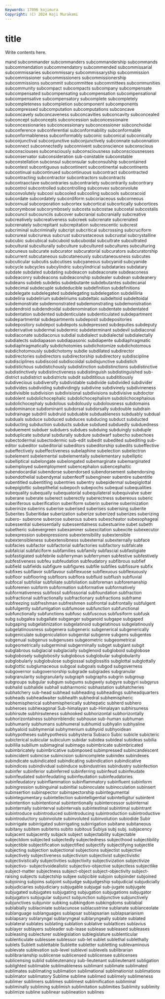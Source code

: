 ```yaml
---
Keywords: 17096 kojimura
Copyright: (C) 2024 Koji Murakami
---
```


# title

Write contents here.



mand subcommander subcommanders
subcommandership subcommands subcommendation subcommendatory subcommended subcommissarial subcommissaries subcommissary subcommissaryship subcommission
subcommissioner subcommissioners subcommissionership subcommissions subcommit subcommittee subcommittees subcommunities subcommunity subcompact
subcompacts subcompany subcompensate subcompensated subcompensating subcompensation subcompensational subcompensative subcompensatory subcomplete
subcompletely subcompleteness subcompletion subcomponent subcomponents subcompressed subcomputation subcomputations subconcave subconcavely
subconcaveness subconcavities subconcavity subconcealed subconcept subconcepts subconcession subconcessionaire subconcessionaries subconcessionary
subconcessioner subconchoidal subconference subconferential subconformability subconformable subconformableness subconformably subconic subconical
subconically subconjunctival subconjunctive subconjunctively subconnate subconnation subconnect subconnectedly subconnivent subconscience
subconscious subconsciouses subconsciously subconsciousness subconsciousnesses subconservator subconsideration sub-constable subconstable subconstellation
subconsul subconsular subconsulship subcontained subcontest subcontiguous subcontinent subcontinental subcontinents subcontinual
subcontinued subcontinuous subcontract subcontracted subcontracting subcontractor subcontractors subcontracts subcontraoctave subcontraries
subcontrariety subcontrarily subcontrary subcontrol subcontrolled subcontrolling subconvex subconvolute subconvolutely subcool
subcooled subcooling subcools subcoracoid subcordate subcordately subcordiform subcoriaceous subcorneous subcornual
subcorporation subcortex subcortical subcortically subcortices subcorymbose subcorymbosely subcosta subcostae subcostal
subcostalis subcouncil subcouncils subcover subcranial subcranially subcreative subcreatively subcreativeness subcreek
subcrenate subcrenated subcrenately subcrepitant subcrepitation subcrescentic subcrest subcriminal subcriminally subcript
subcritical subcrossing subcruciform subcrureal subcrureus subcrust subcrustaceous subcrustal subcrystalline subcubic
subcubical subcuboid subcuboidal subcultrate subcultrated subcultural subculturally subculture subcultured subcultures
subculturing subcuneus subcurate subcurator subcuratorial subcurators subcuratorship subcurrent subcutaneous subcutaneously
subcutaneousness subcutes subcuticular subcutis subcutises subcyaneous subcyanid subcyanide subcycle subcycles
subcylindric subcylindrical subdataries subdatary subdate subdated subdating subdeacon subdeaconate subdeaconess
subdeaconry subdeacons subdeaconship subdealer subdean subdeanery subdeans subdeb subdebs subdebutante
subdebutantes subdecanal subdecimal subdecuple subdeducible subdefinition subdefinitions subdelegate subdelegated subdelegating
subdelegation subdeliliria subdeliria subdelirium subdeliriums subdeltaic subdeltoid subdeltoidal subdemonstrate subdemonstrated
subdemonstrating subdemonstration subdendroid subdendroidal subdenomination subdentate subdentated subdentation subdented subdenticulate
subdenticulated subdepartment subdepartmental subdepartments subdeposit subdepositories subdepository subdepot subdepots subdepressed
subdeputies subdeputy subderivative subdermal subdermic subdeterminant subdevil subdiaconal subdiaconate subdiaconus
subdial subdialect subdialectal subdialectally subdialects subdiapason subdiapasonic subdiapente subdiaphragmatic subdiaphragmatically
subdichotomies subdichotomize subdichotomous subdichotomously subdichotomy subdie subdilated subdirector subdirectories subdirectors
subdirectorship subdirectory subdiscipline subdisciplines subdiscoid subdiscoidal subdisjunctive subdistich subdistichous subdistichously
subdistinction subdistinctions subdistinctive subdistinctively subdistinctiveness subdistinguish subdistinguished sub-district subdistrict subdistricts
subdit subdititious subdititiously subdivecious subdiversify subdividable subdivide subdivided subdivider subdivides
subdividing subdividingly subdivine subdivinely subdivineness subdivisible subdivision subdivisional subdivisions subdivisive
subdoctor subdolent subdolichocephalic subdolichocephalism subdolichocephalous subdolichocephaly subdolous subdolously subdolousness subdomains
subdominance subdominant subdorsal subdorsally subdouble subdrain subdrainage subdrill subdruid subduable
subduableness subduably subdual subduals subduce subduced subduces subducing subduct subducted
subducting subduction subducts subdue subdued subduedly subduedness subduement subduer subduers
subdues subduing subduingly subduple subduplicate subdural subdurally subdure subdwarf subecho
subechoes subectodermal subectodermic sub-edit subedit subedited subediting sub-editor subeditor subeditorial
subeditors subeditorship subedits subeffective subeffectively subeffectiveness subelaphine subelection subelectron subelement
subelemental subelementally subelementary subelliptic subelliptical subelongate subelongated subemarginate subemarginated subemployed
subemployment subencephalon subencephaltic subendocardial subendorse subendorsed subendorsement subendorsing subendothelial subendymal
subenfeoff subengineer subentire subentitle subentitled subentitling subentries subentry subepidermal subepiglottal
subepiglottic subepithelial subepoch subepochs subequal subequalities subequality subequally subequatorial subequilateral
subequivalve suber suberane suberate suberect suberectly suberectness subereous suberic suberiferous
suberification suberiform suberin suberine suberinization suberinize suberins suberise suberised suberises
suberising suberite Suberites Suberitidae suberization suberize suberized suberizes suberizing subero-
suberone suberose suberous subers subescheator subesophageal subessential subessentially subessentialness subestuarine
subet subeth subetheric subevergreen subexaminer subexcitation subexcite subexecutor subexpression subexpressions
subextensibility subextensible subextensibleness subextensibness subexternal subexternally subface subfacies subfactor subfactorial
subfactories subfactory subfalcate subfalcial subfalciform subfamilies subfamily subfascial subfastigiate subfastigiated
subfebrile subferryman subferrymen subfestive subfestively subfestiveness subfeu subfeudation subfeudatory subfibrous
subfief subfield subfields subfigure subfigures subfile subfiles subfissure subfix subfixes
subflavor subflavour subflexuose subflexuous subflexuously subfloor subflooring subfloors subflora subfluid
subflush subfluvial subfocal subfoliar subfoliate subfoliation subforeman subforemanship subforemen subform
subformation subformative subformatively subformativeness subfossil subfossorial subfoundation subfraction subfractional subfractionally
subfractionary subfractions subframe subfreezing subfreshman subfreshmen subfrontal subfrontally subfulgent subfulgently
subfumigation subfumose subfunction subfunctional subfunctionally subfunctions subfusc subfuscous subfusiform subfusk
subg subgalea subgallate subganger subganoid subgape subgaped subgaping subgelatinization subgelatinoid
subgelatinous subgelatinously subgelatinousness subgenera subgeneric subgenerical subgenerically subgeniculate subgeniculation subgenital
subgenre subgens subgentes subgenual subgenus subgenuses subgeometric subgeometrical subgeometrically subgerminal
subgerminally subget subgiant subgit subglabrous subglacial subglacially subglenoid subgloboid subglobose
subglobosely subglobosity subglobous subglobular subglobularity subglobularly subglobulose subglossal subglossitis subglottal
subglottally subglottic subglumaceous subgoal subgoals subgod subgoverness subgovernor subgovernorship subgrade
subgrades subgranular subgranularity subgranularly subgraph subgraphs subgrin subgroup subgroups subgular
subgum subgums subgwely subgyre subgyri subgyrus subhalid subhalide subhall subharmonic
subhastation subhatcheries subhatchery sub-head subhead subheading subheadings subheadquarters subheads subheadwaiter
subhealth subhedral subhemispheric subhemispherical subhemispherically subhepatic subherd subhero subheroes subhexagonal
Sub-himalayan sub-Himalayan subhirsuness subhirsute subhirsuteness subhooked subhorizontal subhorizontally subhorizontalness subhornblendic
subhouse sub-human subhuman subhumanly subhumans subhumeral subhumid subhyalin subhyaline subhyaloid
subhymenial subhymenium subhyoid subhyoidean subhypotheses subhypothesis subhysteria Subiaco Subic subicle
subicteric subicterical subicular subiculum subidar subidea subideal subideas subilia subililia
subilium subimaginal subimago subimbricate subimbricated subimbricately subimbricative subimposed subimpressed subincandescent
subincident subincise subincision subincomplete subindex subindexes subindicate subindicated subindicating subindication
subindicative subindices subindividual subinduce subindustries subindustry subinfection subinfer subinferior subinferred
subinferring subinfeud subinfeudate subinfeudated subinfeudating subinfeudation subinfeudatories subinfeudatory subinflammation subinflammatory
subinfluent subinform subingression subinguinal subinitial subinoculate subinoculation subinsert subinsertion subinspector
subinspectorship subintegumental subintegumentary subintellection subintelligential subintelligitur subintent subintention subintentional subintentionally
subintercessor subinternal subinternally subinterval subintervals subintestinal subintimal subintrant subintroduce subintroduced
subintroducing subintroduction subintroductive subintroductory subinvolute subinvoluted subinvolution subiodide Subir subirrigate
subirrigated subirrigating subirrigation subitane subitaneous subitany subitem subitems subito subitous
Subiya subj subj. subjacency subjacent subjacently subjack subject subjectability subjectable
subjectdom subjected subjectedly subjectedness subjecthood subjectibility subjectible subjectification subjectified subjectify
subjectifying subjectile subjecting subjection subjectional subjections subjectist subjective subjectively subjectiveness
subjectivism subjectivist subjectivistic subjectivistically subjectivities subjectivity subjectivization subjectivize subjectivo- subjectivoidealistic
subjectivo-objective subjectless subjectlike subject-matter subjectness subject-object subject-objectivity subject-raising subjects subjectship
subjee subjicible subjoin subjoinder subjoined subjoining subjoins subjoint subjudge subjudgeship
subjudicial subjudicially subjudiciaries subjudiciary subjugable subjugal sub-jugate subjugate subjugated subjugates
subjugating subjugation subjugations subjugator subjugators subjugular subjunct subjunction subjunctive subjunctively
subjunctives subjunior subking subkingdom subkingdoms sublabial sublabially sublaciniate sublacunose sublacustrine
sublanate sublanceolate sublanguage sublanguages sublapsar sublapsarian sublapsarianism sublapsary sublaryngal sublaryngeal
sublaryngeally sublate sublated sublateral sublates sublating sublation sublative sublattices sublavius
sublayer sublayers subleader sub-lease sublease subleased subleases subleasing sublecturer sublegislation
sublegislature sublenticular sublenticulate sublessee sublessor sub-let sublet sublethal sublethally sublets
Sublett sublettable Sublette subletter subletting sublevaminous sublevate sublevation sub-level sublevel
sublevels sublibrarian sublibrarianship sublicense sublicensed sublicensee sublicenses sublicensing sublid sublieutenancy
sub-lieutenant sublieutenant subligation sublighted sublimable sublimableness sublimant sublimate sublimated sublimates
sublimating sublimation sublimational sublimationist sublimations sublimator sublimatory Sublime sublime sublimed
sublimely sublimeness sublimer sublimers sublimes sublimest sublimification subliminal subliminally subliming
sublimish sublimitation sublimities Sublimity sublimity sublimize subline sublinear sublineation sublines

